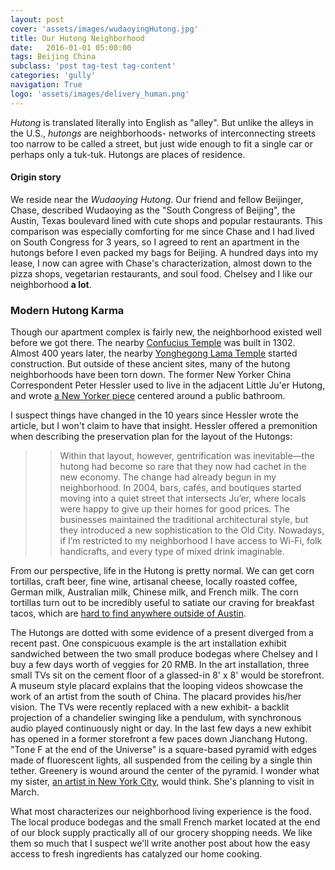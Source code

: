 ```yaml
---
layout: post
cover: 'assets/images/wudaoyingHutong.jpg'
title: Our Hutong Neighborhood
date:   2016-01-01 05:00:00
tags: Beijing China
subclass: 'post tag-test tag-content'
categories: 'gully'
navigation: True
logo: 'assets/images/delivery_human.png'
---
```


*Hutong* is translated literally into English as "alley".  But unlike the alleys in the U.S., *hutongs* are neighborhoods- networks of interconnecting streets too narrow to be called a street, but just wide enough to fit a single car or perhaps only a tuk-tuk.  Hutongs are places of residence.


#### Origin story

We reside near the *Wudaoying Hutong*. Our friend and fellow Beijinger, Chase, described Wudaoying as the "South Congress of Beijing", the Austin, Texas boulevard lined with cute shops and popular restaurants.  This comparison was especially comforting for me since Chase and I had lived on South Congress for 3 years, so I agreed to rent an apartment in the hutongs before I even packed my bags for Beijing.  A hundred days into my lease, I now can agree with Chase's characterization, almost down to the pizza shops, vegetarian restaurants, and soul food.  Chelsey and I like our neighborhood **a lot**.

### Modern Hutong Karma

Though our apartment complex is fairly new, the neighborhood existed well before we got there.  The nearby [Confucius Temple](https://en.wikipedia.org/wiki/Beijing_Temple_of_Confucius) was built in 1302.  Almost 400 years later, the nearby [Yonghegong Lama Temple](https://en.wikipedia.org/wiki/Yonghe_Temple) started construction.  But outside of these ancient sites, many of the hutong neighborhoods have been torn down.  The former New Yorker China Correspondent Peter Hessler used to live in the adjacent Little Ju'er Hutong, and wrote [a New Yorker piece](http://www.newyorker.com/magazine/2006/02/13/hutong-karma) centered around a public bathroom.  

I suspect things have changed in the 10 years since Hessler wrote the article, but I won't claim to have that insight.  Hessler offered a premonition when describing the preservation plan for the layout of the Hutongs:

>>Within that layout, however, gentrification was inevitable—the hutong had become so rare that they now had cachet in the new economy. 
>>The change had already begun in my neighborhood. In 2004, bars, cafés, and boutiques started moving into a quiet street that intersects Ju’er, where locals were happy to give up their homes for good prices. The businesses maintained the traditional architectural style, but they introduced a new sophistication to the Old City. Nowadays, if I’m restricted to my neighborhood I have access to Wi-Fi, folk handicrafts, and every type of mixed drink imaginable.

From our perspective, life in the Hutong is pretty normal.  We can get corn tortillas, craft beer, fine wine, artisanal cheese, locally roasted coffee, German milk, Australian milk, Chinese milk, and French milk.  The corn tortillas turn out to be incredibly useful to satiate our craving for breakfast tacos, which are [hard to find anywhere outside of Austin](http://www.nytimes.com/2010/03/10/dining/10united.html).  

The Hutongs are dotted with some evidence of a present diverged from a recent past.  One conspicuous example is the art installation exhibit sandwiched between the two small produce bodegas where Chelsey and I buy a few days worth of veggies for 20 RMB.  In the art installation, three small TVs sit on the cement floor of a glassed-in 8' x 8' would be storefront.  A museum style placard explains that the looping videos showcase the work of an artist from the south of China.  The placard provides his/her vision.  The TVs were recently replaced with a new exhibit- a backlit projection of a chandelier swinging like a pendulum, with synchronous audio played continuously night or day.  In the last few days a new exhibit has opened in a former storefront a few paces down Jianchang Hutong.  "Tone F at the end of the Universe" is a square-based pyramid with edges made of fluorescent lights, all suspended from the ceiling by a single thin tether.  Greenery is wound around the center of the pyramid.  I wonder what my sister, [an artist in New York City](http://vanessagullysantiago.com/), would think.  She's planning to visit in March.    

What most characterizes our neighborhood living experience is the food. The local produce bodegas and the small French market located at the end of our block supply practically all of our grocery shopping needs.  We like them so much that I suspect we'll write another post about how the easy access to fresh ingredients has catalyzed our home cooking.  


